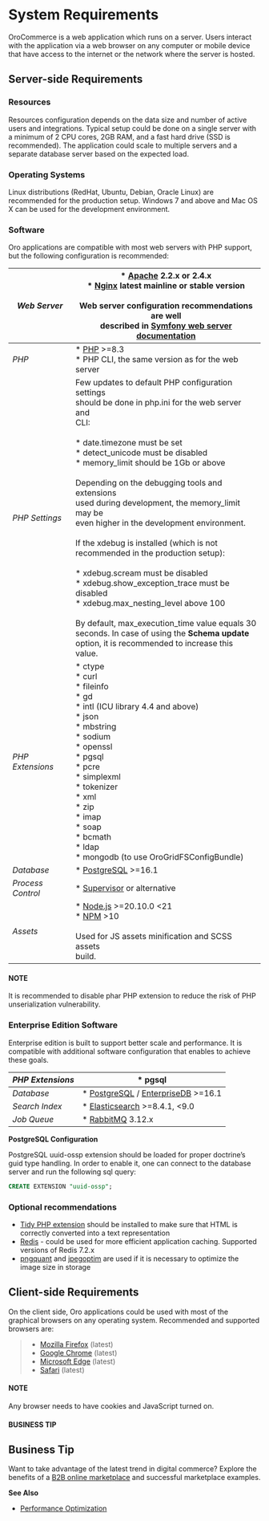 <a id="index-0"></a>

<a id="system-requirements"></a>

# System Requirements

OroCommerce is a web application which runs on a server. Users interact with the application via a web browser on any computer or mobile device that have access to the internet or the network where the server is hosted.

## Server-side Requirements

### Resources

Resources configuration depends on the data size and number of active users and integrations. Typical setup could be done on a single server with a minimum of 2 CPU cores, 2GB RAM, and a fast hard drive (SSD is recommended). The application could scale to multiple servers and a separate database server based on the expected load.

### Operating Systems

Linux distributions (RedHat, Ubuntu, Debian, Oracle Linux) are recommended for the production setup.
Windows 7 and above and Mac OS X can be used for the development environment.

### Software

Oro applications are compatible with most web servers with PHP support, but the following configuration is recommended:

| *Web Server*      | * <a href="https://httpd.apache.org/" target="_blank">Apache</a> 2.2.x or 2.4.x<br/>* <a href="https://www.nginx.com/" target="_blank">Nginx</a> latest mainline or stable version<br/><br/>Web server configuration recommendations are well<br/>described in <a href="https://symfony.com/doc/6.4/setup/web_server_configuration.html" target="_blank">Symfony web server documentation</a>                                                                                                                                                                                                                                                                                                                                                                                                          |
|-------------------|--------------------------------------------------------------------------------------------------------------------------------------------------------------------------------------------------------------------------------------------------------------------------------------------------------------------------------------------------------------------------------------------------------------------------------------------------------------------------------------------------------------------------------------------------------------------------------------------------------------------------------------------------------------------------------------------------------------------------------------------------------------------------------------------------------|
| *PHP*             | * <a href="https://secure.php.net/" target="_blank">PHP</a> >=8.3<br/>* PHP CLI, the same version as for the web server                                                                                                                                                                                                                                                                                                                                                                                                                                                                                                                                                                                                                                                                                |
| *PHP Settings*    | Few updates to default PHP configuration settings<br/>should be done in php.ini for the web server and<br/>CLI:<br/><br/>* date.timezone must be set<br/>* detect_unicode must be disabled<br/>* memory_limit should be 1Gb or above<br/><br/>Depending on the debugging tools and extensions<br/>used during development, the memory_limit may be<br/>even higher in the development environment.<br/><br/>If the xdebug is installed (which is not<br/>recommended in the production setup):<br/><br/>* xdebug.scream must be disabled<br/>* xdebug.show_exception_trace must be disabled<br/>* xdebug.max_nesting_level above 100<br/><br/>By default, max_execution_time value equals 30<br/>seconds. In case of using the **Schema update**<br/>option, it is recommended to increase this value. |
| *PHP Extensions*  | * ctype<br/>* curl<br/>* fileinfo<br/>* gd<br/>* intl (ICU library 4.4 and above)<br/>* json<br/>* mbstring<br/>* sodium<br/>* openssl<br/>* pgsql<br/>* pcre<br/>* simplexml<br/>* tokenizer<br/>* xml<br/>* zip<br/>* imap<br/>* soap<br/>* bcmath<br/>* ldap<br/>* mongodb (to use OroGridFSConfigBundle)                                                                                                                                                                                                                                                                                                                                                                                                                                                                                           |
| *Database*        | * <a href="https://www.postgresql.org/" target="_blank">PostgreSQL</a> >=16.1                                                                                                                                                                                                                                                                                                                                                                                                                                                                                                                                                                                                                                                                                                                          |
| *Process Control* | * <a href="http://supervisord.org/" target="_blank">Supervisor</a>  or alternative                                                                                                                                                                                                                                                                                                                                                                                                                                                                                                                                                                                                                                                                                                                     |
| *Assets*          | * <a href="https://nodejs.org/en/" target="_blank">Node.js</a> >=20.10.0 <21<br/>* <a href="https://npmjs.org/" target="_blank">NPM</a> >10<br/><br/>Used for JS assets minification and SCSS assets<br/>build.                                                                                                                                                                                                                                                                                                                                                                                                                                                                                                                                                                                        |

#### NOTE
It is recommended to disable phar PHP extension to reduce the risk of PHP unserialization vulnerability.

### Enterprise Edition Software

Enterprise edition is built to support better scale and performance. It is compatible with additional software configuration that enables to achieve these goals.

| *PHP Extensions*   | * pgsql                                                                                                                                                  |
|--------------------|----------------------------------------------------------------------------------------------------------------------------------------------------------|
| *Database*         | * <a href="https://www.postgresql.org/" target="_blank">PostgreSQL</a> / <a href="https://www.enterprisedb.com/" target="_blank">EnterpriseDB</a> >=16.1 |
| *Search Index*     | * <a href="https://www.elastic.co/products/elasticsearch" target="_blank">Elasticsearch</a> >=8.4.1, <9.0                                                |
| *Job Queue*        | * <a href="https://www.rabbitmq.com/" target="_blank">RabbitMQ</a> 3.12.x                                                                                |

<a id="sys-requirements-postgre-config"></a>

**PostgreSQL Configuration**

PostgreSQL uuid-ossp extension should be loaded for proper doctrine’s guid type handling. In order to enable it, one can connect to the database server and run the following sql query:

```sql
CREATE EXTENSION "uuid-ossp";
```

### Optional recommendations

* <a href="http://php.net/manual/en/book.tidy.php" target="_blank">Tidy PHP extension</a> should be installed to make sure that HTML is correctly converted into a text representation
* <a href="https://redis.io/" target="_blank">Redis</a> - could be used for more efficient application caching. Supported versions of Redis 7.2.x
* <a href="https://pngquant.org" target="_blank">pngquant</a> and <a href="https://github.com/tjko/jpegoptim" target="_blank">jpegoptim</a> are used if it is necessary to optimize the image size in storage

## Client-side Requirements

On the client side, Oro applications could be used with most of the graphical browsers on any operating system.
Recommended and supported browsers are:

> * <a href="https://www.mozilla.org/en-US/firefox/new/" target="_blank">Mozilla Firefox</a> (latest)
> * <a href="https://www.google.com/chrome/" target="_blank">Google Chrome</a> (latest)
> * <a href="https://www.microsoft.com/en-us/edge?form=MA13FJ" target="_blank">Microsoft Edge</a> (latest)
> * <a href="http://www.apple.com/safari/" target="_blank">Safari</a> (latest)

#### NOTE
Any browser needs to have cookies and JavaScript turned on.

#### BUSINESS TIP
## Business Tip

Want to take advantage of the latest trend in digital commerce? Explore the benefits of a <a href="https://oroinc.com/oromarketplace/b2b-marketplace/" target="_blank">B2B online marketplace</a> and successful marketplace examples.

<!-- Frontend -->

**See Also**

* [Performance Optimization](performance-optimization.md)

